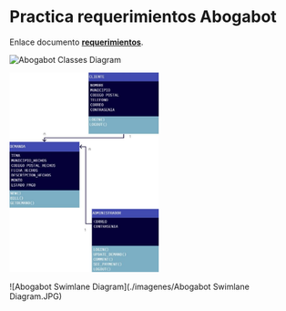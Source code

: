 # Practica requerimientos Abogabot
Enlace documento [**requerimientos**](https://innovaccion-my.sharepoint.com/:w:/g/personal/launchx10857_innovaccion_mx/ERyrRb026BJLusZ_YuzMiLkB2Kl-C6pbhHgEQEyzfQ7Kuw?e=HmXiKB).

![Abogabot Classes Diagram](https://github.com/paulinaOM/frontEndMission-Semana1-LaunchX/commit/43f67da1e96753d427bb7241638f021b6e2f4b2c#diff-7b39579950fb84c9beabb68882492556bc7834002b58fc8b083ba44784c2124a)

<img src="/imagenes/Abogabot Classes Diagram.JPG" alt="Abogabot Classes Diagram" height="350">

![Abogabot Swimlane Diagram](./imagenes/Abogabot Swimlane Diagram.JPG)
